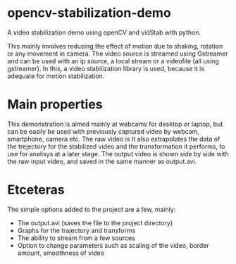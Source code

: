 # opencv-stabilization-demo

A video stabilization demo using openCV and vidStab with python.

This mainly involves reducing the effect of motion due to shaking, rotation or any movement in camera.
The video source is streamed using Gstreamer and can be used with an ip source, a local stream or a videofile (all using gstreamer).
In this, a video stabilization library is used, because it is adequate for motion stabilization.

# Main properties
This demonstration is aimed mainly at webcams for desktop  or laptop, but can be easily be used with previously captured video by webcam, smartphone, camera etc.
The raw video is 
It also extrapolates the data of the trejectory for the stabilized video and the transformation it performs, to use for analisys at a later stage.
The output video is shown side by side with the raw input video, and saved in the same manner as output.avi.

# Etceteras
The simple options added to the project are a few, mainly:
* The output.avi (saves the file to the project directory)
* Graphs for the trajectory and transforms
* The ability to stream from a few sources
* Option to change parameters such as scaling of the video, border amount, smoothness of video
